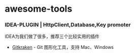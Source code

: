 # awesome-tools

### IDEA-PLUGIN | HttpClient,Database,Key promoter

IDEA为我们做了很多，推荐三个比较实用的插件

* [Gitkraken](https://www.gitkraken.com/) - Git 图形化工具，支持 Mac、Windows
